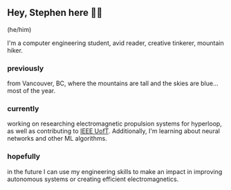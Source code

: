 ## Hey, Stephen here 👋👋

(he/him)

I'm a computer engineering student, avid reader, creative tinkerer, mountain hiker. 

### previously
from Vancouver, BC, where the mountains are tall and the skies are blue... most of the year. 

### currently
working on researching electromagnetic propulsion systems for hyperloop, as well as contributing to [IEEE UofT](https://github.com/ieeeuoft). Additionally, I'm learning about neural networks and other ML algorithms.

### hopefully
in the future I can use my engineering skills to make an impact in improving autonomous systems or creating efficient electromagnetics.
